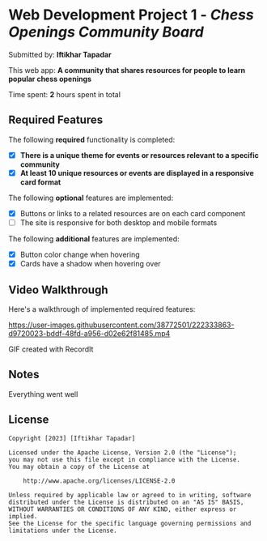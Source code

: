 # Web Development Project 1 - *Chess Openings Community Board*

Submitted by: **Iftikhar Tapadar**

This web app: **A community that shares resources for people to learn popular chess openings**

Time spent: **2** hours spent in total

## Required Features

The following **required** functionality is completed:

- [x] **There is a unique theme for events or resources relevant to a specific community**
- [x] **At least 10 unique resources or events are displayed in a responsive card format**

The following **optional** features are implemented:

- [x] Buttons or links to a related resources are on each card component
- [ ] The site is responsive for both desktop and mobile formats

The following **additional** features are implemented:

* [x] Button color change when hovering
* [x] Cards have a shadow when hovering over
## Video Walkthrough

Here's a walkthrough of implemented required features:

https://user-images.githubusercontent.com/38772501/222333863-d9720023-bddf-48fd-a956-d02e62f81485.mp4

<!-- Replace this with whatever GIF tool you used! -->
GIF created with RecordIt  
<!-- Recommended tools:
[Kap](https://getkap.co/) for macOS
[ScreenToGif](https://www.screentogif.com/) for Windows
[peek](https://github.com/phw/peek) for Linux. -->

## Notes

Everything went well

## License

    Copyright [2023] [Iftikhar Tapadar]

    Licensed under the Apache License, Version 2.0 (the "License");
    you may not use this file except in compliance with the License.
    You may obtain a copy of the License at

        http://www.apache.org/licenses/LICENSE-2.0

    Unless required by applicable law or agreed to in writing, software
    distributed under the License is distributed on an "AS IS" BASIS,
    WITHOUT WARRANTIES OR CONDITIONS OF ANY KIND, either express or implied.
    See the License for the specific language governing permissions and
    limitations under the License.
